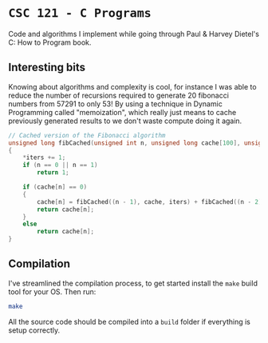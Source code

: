 # `CSC 121 - C Programs`

Code and algorithms I implement while going through Paul & Harvey Dietel's C: How to Program book.

## Interesting bits

Knowing about algorithms and complexity is cool, for instance I was able to reduce the number of recursions required to generate 20 fibonacci numbers from 57291 to only 53! By using a technique in Dynamic Programming called "memoization", which really just means to cache previously generated results to we don't waste compute doing it again.

```c
// Cached version of the Fibonacci algorithm
unsigned long fibCached(unsigned int n, unsigned long cache[100], unsigned int *iters)
{
    *iters += 1;
    if (n == 0 || n == 1)
        return 1;

    if (cache[n] == 0)
    {
        cache[n] = fibCached((n - 1), cache, iters) + fibCached((n - 2), cache, iters);
        return cache[n];
    }
    else
        return cache[n];
}
```

## Compilation

I've streamlined the compilation process, to get started install the `make` build tool for your OS. Then run:

```sh
make
```

All the source code should be compiled into a `build` folder if everything is setup correctly.
